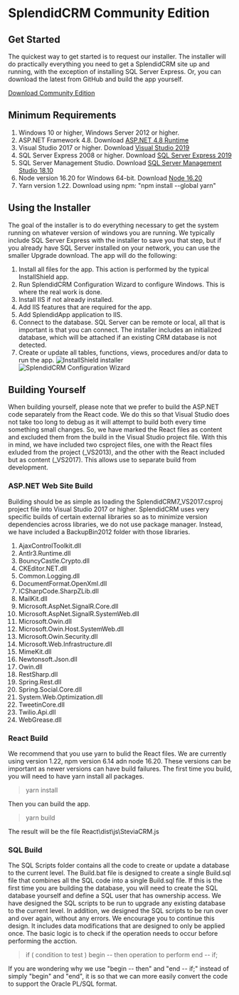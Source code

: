 # SplendidCRM Community Edition
## Get Started

The quickest way to get started is to request our installer. The installer will do practically everything you need to get a SplendidCRM site up and running, with the exception of installing SQL Server Express. Or, you can download the latest from GitHub and build the app yourself.

[Download Community Edition](http://www.splendidcrm.com/OpenSource/DownloadCommunityEdition.aspx "Download Community Edition")

## Minimum Requirements
1. Windows 10 or higher, Windows Server 2012 or higher.
2. ASP.NET Framework 4.8. Download [ASP.NET 4.8 Runtime](https://dotnet.microsoft.com/en-us/download/dotnet-framework/net48 "ASP.NET 4.8 Runtime")
3. Visual Studio 2017 or higher. Download [Visual Studio 2019](https://visualstudio.microsoft.com/downloads/ "Visual Studio 2019")
4. SQL Server Express 2008 or higher. Download [SQL Server Express 2019](https://www.microsoft.com/en-us/download/details.aspx?id=101064 "SQL Server Express 2019")
5. SQL Server Management Studio. Download [SQL Server Management Studio 18.10](https://docs.microsoft.com/en-us/sql/ssms/download-sql-server-management-studio-ssms?view=sql-server-ver15 "SQL Server Management Studio 18.10")
6. Node version 16.20 for Windows 64-bit. Download [Node 16.20](https://nodejs.org/en/download/ "Node 16.20")
7. Yarn version 1.22. Download using npm: "npm install --global yarn"

## Using the Installer
The goal of the installer is to do everything necessary to get the system running on whatever version of windows you are running. We typically include SQL Server Express with the installer to save you that step, but if you already have SQL Server installed on your network, you can use the smaller Upgrade download. The app will do the following:
1. Install all files for the app. This action is performed by the typical InstallShield app.
2. Run SplendidCRM Configuration Wizard to configure Windows. This is where the real work is done.
3. Install IIS if not already installed.
4. Add IIS features that are required for the app.
5. Add SplendidApp application to IIS.
6. Connect to the database. SQL Server can be remote or local, all that is important is that you can connect. The installer includes an initialized database, which will be attached if an existing CRM database is not detected.
7. Create or update all tables, functions, views, procedures and/or data to run the app.
![InstallShield installer](https://www.splendidcrm.com/portals/0/SplendidCRM/Installation_InstallShield.gif "InstallShield installer")
![SplendidCRM Configuration Wizard](https://www.splendidcrm.com/portals/0/SplendidCRM/Installation_Wizard.gif "SplendidCRM Configuration Wizard")

## Building Yourself
When building yourself, please note that we prefer to build the ASP.NET code separately from the React code. We do this so that Visual Studio does not take too long to debug as it will attempt to build both every time something small changes. So, we have marked the React files as content and excluded them from the build in the Visual Studio project file.  With this in mind, we have included two csproject files, one with the React files exluded from the project (_VS2013), and the other with the React included but as content (_VS2017).  This allows use to separate build from development.

### ASP.NET Web Site Build
Building should be as simple as loading the SplendidCRM7_VS2017.csproj project file into Visual Studio 2017 or higher. SplendidCRM uses very specific builds of certain external libraries so as to minimize version dependencies across libraries, we do not use package manager.  Instead, we have included a BackupBin2012 folder with those libraries.
1. AjaxControlToolkit.dll
2. Antlr3.Runtime.dll
3. BouncyCastle.Crypto.dll
4. CKEditor.NET.dll
5. Common.Logging.dll
6. DocumentFormat.OpenXml.dll
7. ICSharpCode.SharpZLib.dll
8. MailKit.dll
9. Microsoft.AspNet.SignalR.Core.dll
10. Microsoft.AspNet.SignalR.SystemWeb.dll
11. Microsoft.Owin.dll
12. Microsoft.Owin.Host.SystemWeb.dll
13. Microsoft.Owin.Security.dll
14. Microsoft.Web.Infrastructure.dll
15. MimeKit.dll
16. Newtonsoft.Json.dll
17. Owin.dll
18. RestSharp.dll
19. Spring.Rest.dll
20. Spring.Social.Core.dll
21. System.Web.Optimization.dll
22. TweetinCore.dll
23. Twilio.Api.dll
24. WebGrease.dll

### React Build
We recommend that you use yarn to bulid the React files. We are currently using version 1.22, npm version 6.14 adn node 16.20. These versions can be important as newer versions can have build failures. The first time you build, you will need to have yarn install all packages.

> yarn install

Then you can build the app.

> yarn build

The result will be the file React\dist\js\SteviaCRM.js

### SQL Build
The SQL Scripts folder contains all the code to create or update a database to the current level. The Build.bat file is designed to create a single Build.sql file that combines all the SQL code into a single Build.sql file. If this is the first time you are building the database, you will need to create the SQL database yourself and define a SQL user that has ownership access.
We have designed the SQL scripts to be run to upgrade any existing database to the current level. In addition, we designed the SQL scripts to be run over and over again, without any errors. We encourage you to continue this design. It includes data modifications that are designed to only be applied once. The basic logic is to check if the operation needs to occur before performing the acction.

> if ( condition to test ) begin -- then
>	operation to perform
> end -- if;

If you are wondering why we use "begin -- then" and "end -- if;" instead of simply "begin" and "end", it is so that we can more easily convert the code to support the Oracle PL/SQL format.
